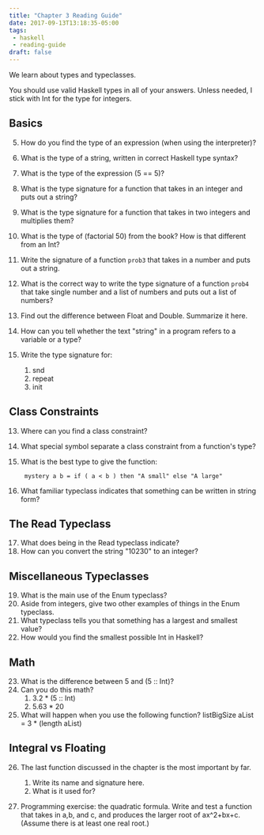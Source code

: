 ```yaml
---
title: "Chapter 3 Reading Guide"
date: 2017-09-13T13:18:35-05:00
tags:
 - haskell
 - reading-guide
draft: false
---
```


We learn about types and typeclasses. 
<!--more-->

You should use valid Haskell types in all of your answers. Unless needed, I stick with Int for the type for integers.

## Basics
5. How do you find the type of an expression (when using the interpreter)?
2. What is the type of a string, written in correct Haskell type syntax?
6. What is the type of the expression (5 == 5)?
7. What is the type signature for a function that takes in an integer and puts out a string?
8. What is the type signature for a function that takes in two integers and multiplies them?
9. What is the type of (factorial 50) from the book? How is that different from an Int?
3. Write the signature of a function `prob3` that takes in a number and puts out a string.
4. What is the correct way to write the type signature of a function `prob4` that take single number and a list of numbers and puts out a list of numbers?

10. Find out the difference between Float and Double. Summarize it here.
11. How can you tell whether the text "string" in a program refers to a variable or a type?
12. Write the type signature for:
    1. snd
    2. repeat
    3. init
    
## Class Constraints
13. Where can you find a class constraint?
14. What special symbol separate a class constraint from a function's type?
15. What is the best type to give the function:
    ```
     mystery a b = if ( a < b ) then "A small" else "A large"
    ```

16. What familiar typeclass indicates that something can be written in string form?

## The Read Typeclass
17. What does being in the Read typeclass indicate?
18. How can you convert the string "10230" to an integer?

## Miscellaneous Typeclasses
19. What is the main use of the Enum typeclass?
20. Aside from integers, give two other examples of things in the Enum typeclass.
21. What typeclass tells you that something has a largest and smallest value?
22. How would you find the smallest possible Int in Haskell?

## Math
23. What is the difference between 5 and (5 :: Int)? 
24. Can you do this math? 
    1. 3.2 * (5 :: Int) 
    2. 5.63 * 20
25. What will happen when you use the following function?
    listBigSize aList = 3 * (length aList)

## Integral vs Floating
26. The last function discussed in the chapter is the most important by far. 
    1. Write its name and signature here.
    2. What is it used for?

27. Programming exercise: the quadratic formula. Write and test a function that takes in a,b, and c, and produces the larger root of ax^2+bx+c. (Assume there is at least one real root.)


